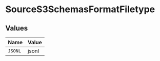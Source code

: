 # SourceS3SchemasFormatFiletype


## Values

| Name    | Value   |
| ------- | ------- |
| `JSONL` | jsonl   |